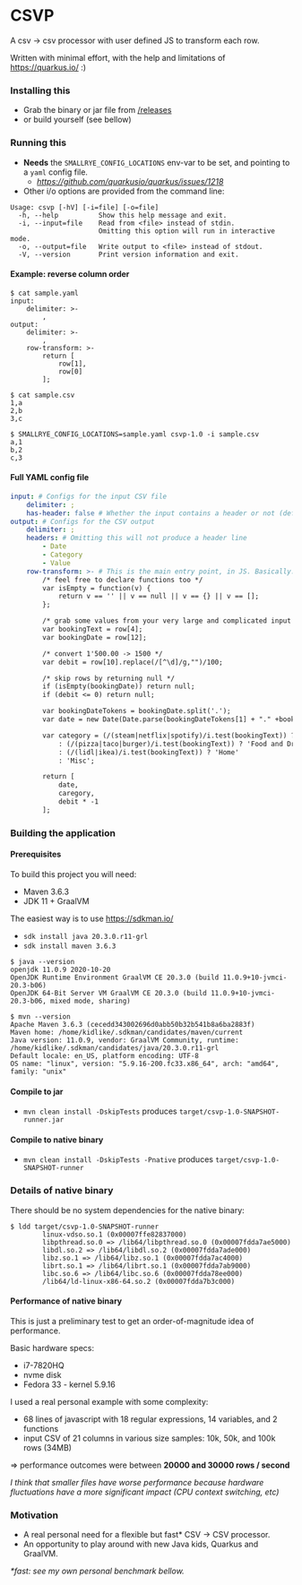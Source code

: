 # CSVP

A csv -> csv processor with user defined JS to transform each row.

Written with minimal effort, with the help and limitations of https://quarkus.io/ :)

### Installing this
- Grab the binary or jar file from [/releases](https://github.com/Kidlike/csvp/releases/)
- or build yourself (see bellow)

### Running this

- **Needs** the `SMALLRYE_CONFIG_LOCATIONS` env-var to be set, and pointing to a `yaml` config file.
  - _https://github.com/quarkusio/quarkus/issues/1218_
- Other i/o options are provided from the command line:

```
Usage: csvp [-hV] [-i=file] [-o=file]
  -h, --help          Show this help message and exit.
  -i, --input=file    Read from <file> instead of stdin.
                      Omitting this option will run in interactive mode.
  -o, --output=file   Write output to <file> instead of stdout.
  -V, --version       Print version information and exit.
```

#### Example: reverse column order
```
$ cat sample.yaml
input:
    delimiter: >-
        ,
output:
    delimiter: >-
        ,
    row-transform: >-
        return [
            row[1],
            row[0]
        ];

$ cat sample.csv
1,a
2,b
3,c

$ SMALLRYE_CONFIG_LOCATIONS=sample.yaml csvp-1.0 -i sample.csv
a,1
b,2
c,3
```

#### Full YAML config file

```yaml
input: # Configs for the input CSV file
    delimiter: ;
    has-header: false # Whether the input contains a header or not (defaults to true)
output: # Configs for the CSV output
    delimiter: ;
    headers: # Omitting this will not produce a header line
        - Date
        - Category
        - Value
    row-transform: >- # This is the main entry point, in JS. Basically: function map(row) { ... return []; }
        /* feel free to declare functions too */
        var isEmpty = function(v) {
            return v == '' || v == null || v == {} || v == [];
        };

        /* grab some values from your very large and complicated input CSV */
        var bookingText = row[4];
        var bookingDate = row[12];

        /* convert 1'500.00 -> 1500 */
        var debit = row[10].replace(/[^\d]/g,"")/100;

        /* skip rows by returning null */
        if (isEmpty(bookingDate)) return null;
        if (debit <= 0) return null;

        var bookingDateTokens = bookingDate.split('.');
        var date = new Date(Date.parse(bookingDateTokens[1] + "." +bookingDateTokens[0] + "." +bookingDateTokens[2])).toISOString();

        var category = (/(steam|netflix|spotify)/i.test(bookingText)) ? 'Entertainment'
            : (/(pizza|taco|burger)/i.test(bookingText)) ? 'Food and Drinks'
            : (/(lidl|ikea)/i.test(bookingText)) ? 'Home'
            : 'Misc';

        return [
            date,
            caregory,
            debit * -1
        ];
```

### Building the application

#### Prerequisites

To build this project you will need:

- Maven 3.6.3
- JDK 11 + GraalVM

The easiest way is to use https://sdkman.io/
- `sdk install java 20.3.0.r11-grl`
- `sdk install maven 3.6.3`

```
$ java --version
openjdk 11.0.9 2020-10-20
OpenJDK Runtime Environment GraalVM CE 20.3.0 (build 11.0.9+10-jvmci-20.3-b06)
OpenJDK 64-Bit Server VM GraalVM CE 20.3.0 (build 11.0.9+10-jvmci-20.3-b06, mixed mode, sharing)

$ mvn --version
Apache Maven 3.6.3 (cecedd343002696d0abb50b32b541b8a6ba2883f)
Maven home: /home/kidlike/.sdkman/candidates/maven/current
Java version: 11.0.9, vendor: GraalVM Community, runtime: /home/kidlike/.sdkman/candidates/java/20.3.0.r11-grl
Default locale: en_US, platform encoding: UTF-8
OS name: "linux", version: "5.9.16-200.fc33.x86_64", arch: "amd64", family: "unix"
```

#### Compile to jar

- `mvn clean install -DskipTests` produces `target/csvp-1.0-SNAPSHOT-runner.jar`

#### Compile to native binary

- `mvn clean install -DskipTests -Pnative` produces `target/csvp-1.0-SNAPSHOT-runner`

### Details of native binary

There should be no system dependencies for the native binary:
```
$ ldd target/csvp-1.0-SNAPSHOT-runner
        linux-vdso.so.1 (0x00007ffe82837000)
        libpthread.so.0 => /lib64/libpthread.so.0 (0x00007fdda7ae5000)
        libdl.so.2 => /lib64/libdl.so.2 (0x00007fdda7ade000)
        libz.so.1 => /lib64/libz.so.1 (0x00007fdda7ac4000)
        librt.so.1 => /lib64/librt.so.1 (0x00007fdda7ab9000)
        libc.so.6 => /lib64/libc.so.6 (0x00007fdda78ee000)
        /lib64/ld-linux-x86-64.so.2 (0x00007fdda7b3c000)
```

#### Performance of native binary

This is just a preliminary test to get an order-of-magnitude idea of performance.

Basic hardware specs:
- i7-7820HQ
- nvme disk
- Fedora 33 - kernel 5.9.16

I used a real personal example with some complexity:
- 68 lines of javascript with 18 regular expressions, 14 variables, and 2 functions
- input CSV of 21 columns in various size samples: 10k, 50k, and 100k rows (34MB)

=> performance outcomes were between **20000 and 30000 rows / second**

_I think that smaller files have worse performance because hardware fluctuations have a more significant impact (CPU context switching, etc)_


### Motivation

- A real personal need for a flexible but fast* CSV -> CSV processor.
- An opportunity to play around with new Java kids, Quarkus and GraalVM.

_\*fast: see my own personal benchmark bellow._
